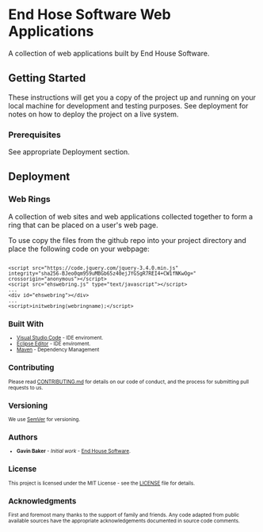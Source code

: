 # End Hose Software Web Applications

A collection of web applications built by End House Software.

## Getting Started

These instructions will get you a copy of the project up and running on your local machine for development and testing purposes. See deployment for notes on how to deploy the project on a live system.

### Prerequisites

See appropriate Deployment section.

## Deployment

### Web Rings

A collection of web sites and web applications collected together to form a ring that can be placed on a user's web page.

To use copy the files from the github repo into your project directory and place the following code on your webpage:

<PRE><CODE><FONT size='-2'>
&lt;script src="https://code.jquery.com/jquery-3.4.0.min.js"<br>integrity="sha256-BJeo0qm959uMBGb65z40ejJYGSgR7REI4+CW1fNKwOg="<br>crossorigin="anonymous"&gt;&lt;/script&gt;
&lt;script src="ehswebring.js" type="text/javascript"&gt;&lt;/script&gt;
...
&lt;div id="ehswebring"&gt;&lt;/div&gt;
...
&lt;script&gt;initwebring(webringname);&lt;/script&gt;
</CODE></PRE>

## Built With

* [Visual Studio Code](https://code.visualstudio.com/
) - IDE enviroment.
* [Eclipse Editor](www.eclipse.org) - IDE enviroment.
* [Maven](https://maven.apache.org/) - Dependency Management


## Contributing

Please read [CONTRIBUTING.md](https://gist.github.com/gavinbaker999/073f0f50ac7995f32862cc407f649b5a) for details on our code of conduct, and the process for submitting pull requests to us.

## Versioning

We use [SemVer](http://semver.org/) for versioning.  

## Authors

* **Gavin Baker** - *Initial work* - [End House Software](endhousesoftware.byethost11.com).


## License

This project is licensed under the MIT License - see the [LICENSE](https://gist.github.com/gavinbaker999/3609836877901fa5d449138988fe1d28) file for details.

## Acknowledgments

First and foremost many thanks to the support of family and friends. Any code adapted from public available sources have the appropriate acknowledgements documented in source code comments.

